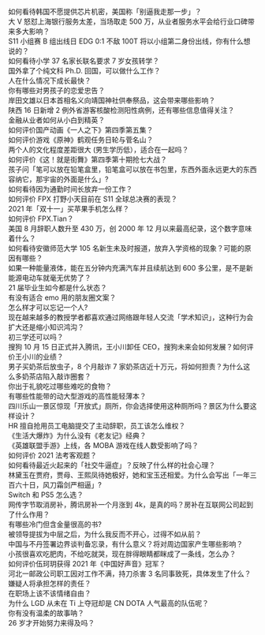 如何看待韩国不愿提供芯片机密，美国称「别逼我走那一步」？  
大 V 怒怼上海银行服务太差，当场取走 500 万，从业者服务水平会给行业口碑带来多大影响？  
S11 小组赛 B 组出线日 EDG 0:1 不敌 100T 将以小组第二身份出线，你有什么想说的？  
如何看待小学 37 名家长联名要求 7 岁女孩转学？  
国外拿了个纯文科 Ph.D. 回国，可以做什么工作？  
人在什么情况下成长最快？  
你有哪些对男孩子的恋爱忠告？  
岸田文雄以日本首相名义向靖国神社供奉祭品，这会带来哪些影响？  
陕西 16 日新增 2 例外省游客核酸检测阳性病例，还有哪些信息值得关注？  
金融从业者如何从小白到精英？  
如何评价国产动画《一人之下》第四季第五集？  
如何评价游戏《原神》鹤观任务日轮与菅名山？  
两个人的文化程度差距很大 (男生学历低），适合在一起吗？  
如何评价《这！就是街舞》第四季第十期抢七大战？  
孩子问「笔可以放在铅笔盒里，铅笔盒可以放在书包里，东西外面永远更大的东西容纳它，那宇宙的外面是什么」?  
如何看待因为通勤时间长放弃一份工作？  
如何评价 FPX 打野小天目前在 S11 全球总决赛的表现？  
2021 年「双十一」买苹果手机怎么样？  
如何评价 FPX.Tian？  
美国 8 月辞职人数升至 430 万，创 2000 年 12 月以来最高纪录，这个数字意味着什么？  
如何看待安徽师范大学 105 名新生未及时报道，放弃入学资格的现象？可能的原因有哪些？  
如果一种能量液体，能在五分钟内充满汽车并且续航达到 600 多公里，是不是新能源电动车就毫无优势了？  
21 届毕业生如今都是什么状态？  
有没有适合 emo 用的朋友圈文案？  
怎么样才可以忘记一个人?  
现在越来越多的教授学者都喜欢通过网络跟年轻人交流「学术知识」，这种行为会扩大还是缩小知识鸿沟？  
初三学还可以吗？  
搜狗 10 月 15 日正式并入腾讯，王小川卸任 CEO，搜狗未来会如何发展？如何评价王小川的业绩？  
男子买奶茶后放虫子，8 个月敲诈 7 家奶茶店近十万元，将如何担责？为什么这么多奶茶店陷入敲诈圈套？  
你出于礼貌吃过哪些难吃的食物？  
有哪些性能带的动大型游戏的高性能轻薄本？  
四川乐山一景区惊现「开放式」厕所，你会选择使用这种厕所吗？景区为什么要这样设计？  
HR 擅自抢用员工电脑提交了主动辞职，员工该怎么维权？  
《生活大爆炸》为什么没有《老友记》经典？  
《英雄联盟手游》上线，各 MOBA 游戏在线人数受影响了吗？  
如何评价 2021 法考客观题？  
如何看待最近火起来的「社交牛逼症」？反映了什么样的社会心理？  
林黛玉在贾府，贾母、王熙凤待她极好，她和宝玉还相爱。为什么会写出「一年三百六十日，风刀霜剑严相逼」?  
Switch 和 PS5 怎么选？  
网传字节取消房补，腾讯房补一个月涨到 4k，是真的吗？房补在互联网公司起到了什么作用？  
有哪些冷门但含金量很高的书?  
被领导提拔为中层之后，为什么我反而不开心，过得不如从前？  
中国与不丹签署边界谈判备忘录，有什么意义？将对周边国家产生哪些影响？  
小孩很喜欢吃肥肉，不给吃就哭，现在胖得眼睛都眯成了一条线，怎么办？  
如何评价伍珂玥获得 2021 年《中国好声音》冠军？  
河北一邮政公司职工因对工作不满，持刀杀害 3 名同事致死，具体发生了什么？嫌疑人将承担怎样的责任？  
在职场上该不该情绪自由？  
为什么 LGD 从未在 Ti 上夺冠却是 CN DOTA 人气最高的队伍呢？  
你有没有温柔的故事呐？  
26 岁才开始努力来得及吗？  
